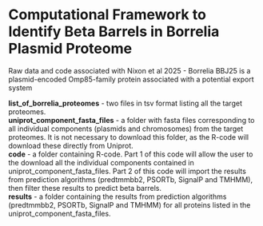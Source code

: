 # Computational Framework to Identify Beta Barrels in Borrelia Plasmid Proteome
Raw data and code associated with Nixon et al 2025 - Borrelia BBJ25 is a plasmid-encoded Omp85-family protein associated with a potential export system 

**list_of_borrelia_proteomes** - two files in tsv format listing all the target proteomes.<br>
**uniprot_component_fasta_files** - a folder with fasta files corresponding to all individual components (plasmids and chromosomes) from the target proteomes. It is not necessary to download this folder, as the R-code will download these directly from Uniprot.<br>
**code** - a folder containing R-code. Part 1 of this code will allow the user to the download all the individual components contained in uniprot_component_fasta_files. Part 2 of this code will import the results from prediction algorithms (predtmmbb2, PSORTb, SignalP and TMHMM), then filter these results to predict beta barrels.<br>
**results** - a folder containing the results from prediction algorithms (predtmmbb2, PSORTb, SignalP and TMHMM) for all proteins listed in the uniprot_component_fasta_files.<br>
